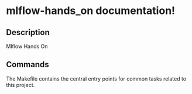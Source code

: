 # mlflow-hands_on documentation!

## Description

Mlflow Hands On

## Commands

The Makefile contains the central entry points for common tasks related to this project.


